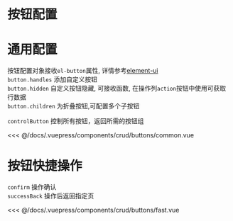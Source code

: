 # 按钮配置

# 通用配置

按钮配置对象接收`el-button`属性, 详情参考[element-ui](https://element.eleme.cn/#/zh-CN/component/button)</br>
`button.handles` 添加自定义按钮 </br>
`button.hidden` 自定义按钮隐藏, 可接收函数, 在操作列`action`按钮中使用可获取行数据 </br>
`button.children` 为折叠按钮,可配置多个子按钮 </br>

`controlButton` 控制所有按钮，返回所需的按钮组 </br>
<!-- TODO 按钮 -->
<!-- `tempGlobalButton` 为在全局配置template.handleRow.tempGlobalButton: {...}中自定义的全局按钮 </br>
`presetType: add` 为全局按钮的另一种使用方式, 不使用自定义可以简写为`add`</br> -->

<common-code-format>
  <crud-buttons-common slot="source"></crud-buttons-common>
  
<<< @/docs/.vuepress/components/crud/buttons/common.vue
</common-code-format>


# 按钮快捷操作

`confirm` 操作确认 </br>
`successBack` 操作后返回指定页 </br>

<common-code-format>
  <crud-buttons-fast slot="source"></crud-buttons-fast>
  
<<< @/docs/.vuepress/components/crud/buttons/fast.vue
</common-code-format>